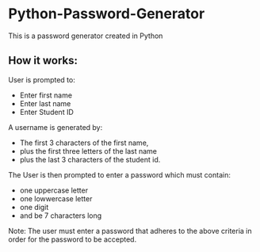 # Python-Password-Generator
This is a password generator created in Python

## How it works:
User is prompted to:
- Enter first name
- Enter last name
- Enter Student ID

A username is generated by:
- The first 3 characters of the first name, 
- plus the first three letters of the last name
- plus the last 3 characters of the student id.

The User is then prompted to enter a password which must contain:
- one uppercase letter
- one lowwercase letter
- one digit
- and be 7 characters long

Note: The user must enter a password that adheres to the above criteria in order for the password to be accepted.
